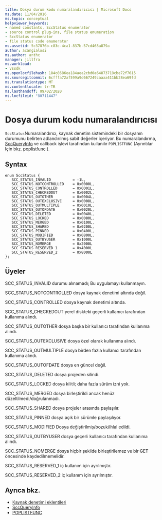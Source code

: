 ```yaml
---
title: Dosya durum kodu numaralandırıcısı | Microsoft Docs
ms.date: 11/04/2016
ms.topic: conceptual
helpviewer_keywords:
- named constants, SccStatus enumerator
- source control plug-ins, file status enumeration
- SccStatus enumerator
- file status code enumerator
ms.assetid: 5c37876b-c83c-4ca1-837b-57cd465a879a
author: acangialosi
ms.author: anthc
manager: jillfra
ms.workload:
- vssdk
ms.openlocfilehash: 184c8686ea184aea2cbd0a64873718cbe72f7615
ms.sourcegitcommit: 6cfffa72af599a9d667249caaaa411bb28ea69fd
ms.translationtype: MT
ms.contentlocale: tr-TR
ms.lasthandoff: 09/02/2020
ms.locfileid: "80711447"
---
```

# <a name="file-status-code-enumerator"></a>Dosya durum kodu numaralandırıcısı
`SccStatus`Numaralandırıcı, kaynak denetim sistemindeki bir dosyanın durumunu belirten adlandırılmış sabit değerler içeriyor. Bu numaralandırma, [SccQueryInfo](../extensibility/sccqueryinfo-function.md) ve callback işlevi tarafından kullanılır `POPLISTFUNC` (Ayrıntılar Için bkz. [poplistfunc](../extensibility/poplistfunc.md) ).

## <a name="syntax"></a>Syntax

```
enum SccStatus {
   SCC_STATUS_INVALID          = -1L,
   SCC_STATUS_NOTCONTROLLED    = 0x0000L,
   SCC_STATUS_CONTROLLED       = 0x0001L,
   SCC_STATUS_CHECKEDOUT       = 0x0002L,
   SCC_STATUS_OUTOTHER         = 0x0004L,
   SCC_STATUS_OUTEXCLUSIVE     = 0x0008L,
   SCC_STATUS_OUTMULTIPLE      = 0x0010L,
   SCC_STATUS_OUTOFDATE        = 0x0020L,
   SCC_STATUS_DELETED          = 0x0040L,
   SCC_STATUS_LOCKED           = 0x0080L,
   SCC_STATUS_MERGED           = 0x0100L,
   SCC_STATUS_SHARED           = 0x0200L,
   SCC_STATUS_PINNED           = 0x0400L,
   SCC_STATUS_MODIFIED         = 0x0800L,
   SCC_STATUS_OUTBYUSER        = 0x1000L
   SCC_STATUS_NOMERGE          = 0x2000L
   SCC_STATUS_RESERVED_1       = 0x4000L
   SCC_STATUS_RESERVED_2       = 0x8000L
};
```

## <a name="members"></a>Üyeler
 SCC_STATUS_INVALID durumu alınamadı; Bu uygulamayı kullanmayın.

 SCC_STATUS_NOTCONTROLLED dosya kaynak denetimi altında değil.

 SCC_STATUS_CONTROLLED dosya kaynak denetimi altında.

 SCC_STATUS_CHECKEDOUT yerel diskteki geçerli kullanıcı tarafından kullanıma alındı.

 SCC_STATUS_OUTOTHER dosya başka bir kullanıcı tarafından kullanıma alındı.

 SCC_STATUS_OUTEXCLUSIVE dosya özel olarak kullanıma alındı.

 SCC_STATUS_OUTMULTIPLE dosya birden fazla kullanıcı tarafından kullanıma alındı.

 SCC_STATUS_OUTOFDATE dosya en güncel değil.

 SCC_STATUS_DELETED dosya projeden silindi.

 SCC_STATUS_LOCKED dosya kilitli; daha fazla sürüm izni yok.

 SCC_STATUS_MERGED dosya birleştirildi ancak henüz düzeltilmedi/doğrulanmadı.

 SCC_STATUS_SHARED dosya projeler arasında paylaşılır.

 SCC_STATUS_PINNED dosya açık bir sürümle paylaşılıyor.

 SCC_STATUS_MODIFIED Dosya değiştirilmiş/bozuk/ihlal edildi.

 SCC_STATUS_OUTBYUSER dosya geçerli kullanıcı tarafından kullanıma alındı.

 SCC_STATUS_NOMERGE dosya hiçbir şekilde birleştirilemez ve bir GET öncesinde kaydedilmemelidir.

 SCC_STATUS_RESERVED_1 iç kullanım için ayrılmıştır.

 SCC_STATUS_RESERVED_2 iç kullanım için ayrılmıştır.

## <a name="see-also"></a>Ayrıca bkz.
- [Kaynak denetimi eklentileri](../extensibility/source-control-plug-ins.md)
- [SccQueryInfo](../extensibility/sccqueryinfo-function.md)
- [POPLISTFUNC](../extensibility/poplistfunc.md)
